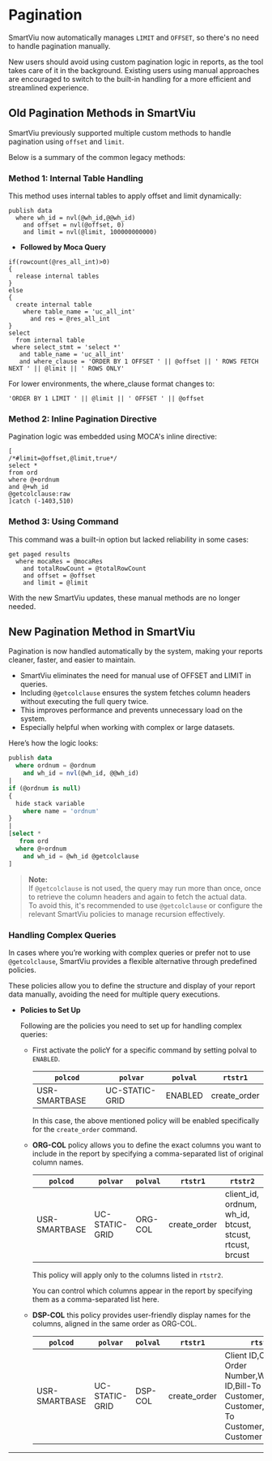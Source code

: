 # Pagination 

SmartViu now automatically manages `LIMIT` and `OFFSET`, so there's no need to handle pagination manually. 

New users should avoid using custom pagination logic in reports, as the tool takes care of it in the background. Existing users using manual approaches are encouraged to switch to the built-in handling for a more efficient and streamlined experience.

## Old Pagination Methods in SmartViu

SmartViu previously supported multiple custom methods to handle pagination using `offset` and `limit`.

Below is a summary of the common legacy methods:


### **Method 1: Internal Table Handling**

This method uses internal tables to apply offset and limit dynamically:

```moca
publish data 
  where wh_id = nvl(@wh_id,@@wh_id) 
    and offset = nvl(@offset, 0) 
    and limit = nvl(@limit, 100000000000)
```


- **Followed by Moca Query**

```moca
if(rowcount(@res_all_int)>0) 
{
  release internal tables 
}
else 
{
  create internal table 
    where table_name = 'uc_all_int' 
      and res = @res_all_int 
}
select 
  from internal table 
 where select_stmt = 'select *' 
   and table_name = 'uc_all_int' 
   and where_clause = 'ORDER BY 1 OFFSET ' || @offset || ' ROWS FETCH NEXT ' || @limit || ' ROWS ONLY' 
```
For lower environments, the where_clause format changes to:

```moca
'ORDER BY 1 LIMIT ' || @limit || ' OFFSET ' || @offset
```

### **Method 2: Inline Pagination Directive**
Pagination logic was embedded using MOCA's inline directive:

```moca
[
/*#limit=@offset,@limit,true*/ 
select *  
from ord  
where @+ordnum  
and @+wh_id  
@getcolclause:raw 
]catch (-1403,510)
```
### **Method 3: Using Command**

This command was a built-in option but lacked reliability in some cases:
```moca
get paged results 
  where mocaRes = @mocaRes 
    and totalRowCount = @totalRowCount 
    and offset = @offset 
    and limit = @limit 
```
With the new SmartViu updates, these manual methods are no longer needed.

## New Pagination Method in SmartViu

Pagination is now handled automatically by the system, making your reports cleaner, faster, and easier to maintain.

- SmartViu eliminates the need for manual use of OFFSET and LIMIT in queries. 
- Including `@getcolclause` ensures the system fetches column headers without executing the full query twice.
- This improves performance and prevents unnecessary load on the system.
- Especially helpful when working with complex or large datasets.

Here’s how the logic looks:

```sql
publish data 
  where ordnum = @ordnum 
    and wh_id = nvl(@wh_id, @@wh_id) 
|
if (@ordnum is null)
{
  hide stack variable 
    where name = 'ordnum' 
}
|
[select * 
   from ord 
  where @+ordnum 
    and wh_id = @wh_id @getcolclause 
] 
```

> **Note:**  
> If `@getcolclause` is not used, the query may run more than once, once to retrieve the column headers and again to fetch the actual data.  
> To avoid this, it's recommended to use `@getcolclause` or configure the relevant SmartViu policies to manage recursion effectively.

### Handling Complex Queries

In cases where you’re working with complex queries or prefer not to use `@getcolclause`, SmartViu provides a flexible alternative through predefined policies.

These policies allow you to define the structure and display of your report data manually, avoiding the need for multiple query executions.

- **Policies to Set Up**

    Following are the policies you need to set up for handling complex queries:
    
    - First activate the policY for a specific command by setting polval to `ENABLED`.

        | `polcod` | `polvar`                     | `polval` | `rtstr1`       |
        |----------|------------------------------|----------|----------------|
        | USR-SMARTBASE  | UC-STATIC-GRID | ENABLED     | create_order   |

        In this case, the above mentioned policy will be enabled specifically for the `create_order` command.

    - **ORG-COL** policy allows you to define the exact columns you want to include in the report by specifying a comma-separated list of original column names.

        | `polcod`       | `polvar`              | `polval`  | `rtstr1`       | `rtstr2`                                                 |
        |----------------|------------------------|-----------|----------------|----------------------------------------------------------|
        | USR-SMARTBASE  | UC-STATIC-GRID         | ORG-COL   | create_order   | client_id, ordnum, wh_id, btcust, stcust, rtcust, brcust |


        This policy will apply only to the columns listed in `rtstr2`.
        
         You can control which columns appear in the report by specifying them as a comma-separated list here. 

    - **DSP-COL** this policy provides user-friendly display names for the columns, aligned in the same order as ORG-COL.   

        | `polcod`       | `polvar`              | `polval`  | `rtstr1`       | `rtstr2`                                                 |
        |----------------|------------------------|-----------|----------------|----------------------------------------------------------|
        | USR-SMARTBASE  | UC-STATIC-GRID         | DSP-COL   | create_order   | Client ID,Outbound Order Number,Warehouse ID,Bill-To Customer,Ship-To Customer,Route-To Customer,Broker Customer |

  




---

<br><br>
